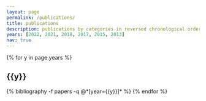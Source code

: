 ```yaml
---
layout: page
permalink: /publications/
title: publications
description: publications by categories in reversed chronological order. generated by jekyll-scholar.
years: [2022, 2021, 2018, 2017, 2015, 2013]
nav: true
---
```


<div class="publications">

{% for y in page.years %}
  <h2 class="year">{{y}}</h2>
  {% bibliography -f papers -q @*[year={{y}}]* %}
{% endfor %}

</div>
